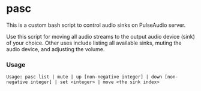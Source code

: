 # pasc

This is a custom bash script to control audio sinks on PulseAudio server.

Use this script for moving all audio streams to the output audio device (sink) 
of your choice. Other uses include listing all available sinks, muting the audio 
device, and adjusting the volume.

### Usage

`Usage: pasc list | mute | up [non-negative integer] | down [non-negative integer] | set <integer> | move <the sink index>`
